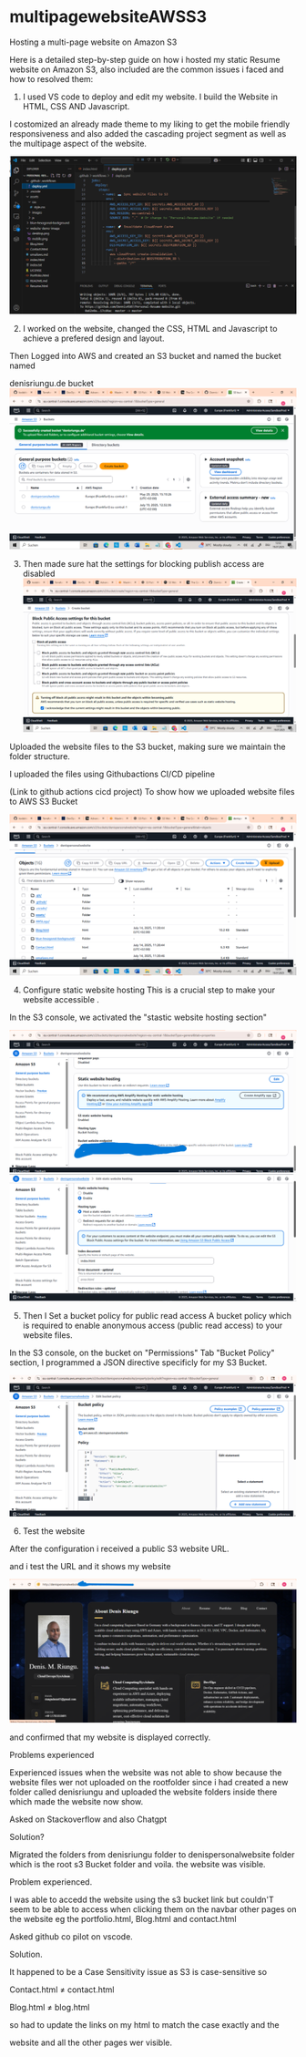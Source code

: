 # multipagewebsiteAWSS3
Hosting a multi-page website on Amazon S3

Here is a detailed step-by-step guide on how i hosted my static Resume website on Amazon S3, also included are the  common issues i faced and how to resolved them:



1. I used VS code to deploy and edit my website. I build the  Website in HTML, CSS AND Javascript. 

I costomized an already made theme to my liking to get the mobile friendly responsiveness and also added the cascading project segment as well as the multipage aspect of the website. 

![alt text](<bilder/VS Code Resume Website (195).PNG>)
    
    
2. I worked on the website, changed the CSS, HTML and Javascript to achieve a prefered design and layout.

Then Logged into AWS and created an S3 bucket and named the bucket named 

denisriungu.de bucket
![alt text](<bilder/Screenshot (230).png>)




 
3. Then made sure hat the settings for blocking publish access are disabled 
![alt text](<bilder/Screenshot (229).png>)

Uploaded the website files to the S3 bucket, making sure we maintain the folder structure.

I uploaded the files using Githubactions CI/CD pipeline 

(Link to github actions cicd project) To show how we uploaded website files to AWS S3 Bucket

![alt text](<bilder/Screenshot (231).png>) 


4. Configure static website hosting This is a crucial step to make your website accessible .

In the S3 console, we activated the "stastic website hosting section"

![alt text](<bilder/Screenshot (232).PNG>)
![alt text](<bilder/Screenshot (233).png>)


5. Then I Set a bucket policy for public read access A bucket policy which is required to enable anonymous access (public read access) to your website files.

In the S3 console, on the bucket on "Permissions" Tab
"Bucket Policy" section, I programmed a JSON directive specificly for my S3 Bucket.

![alt text](<bilder/Screenshot (236).png>)


6. Test the website

After the configuration i received a public S3 website URL. 

and i test the URL 
and it shows my website

![alt text](<bilder/Screenshot (235).png>)

and confirmed that my website is displayed correctly.


Problems experienced

Experienced issues when the website was not able to show because the website files wer not uploaded on the rootfolder since i had created a new folder called denisriungu and uploaded the website folders inside there which made the website now show. 

Asked on Stackoverflow and also Chatgpt

Solution?

Migrated the folders from denisriungu folder to denispersonalwebsite folder which is the root 
s3 Bucket folder and voila. the website was visible.


Problem experienced.

I was able to accedd the website using the s3 bucket link but couldn'T seem to be able to access when clicking them on the navbar other pages on the website eg the portfolio.html, Blog.html and contact.html 


Asked github co pilot on vscode.

Solution.

It happened to be a Case Sensitivity issue as S3 is case-sensitive so 

Contact.html ≠ contact.html

Blog.html ≠ blog.html

so had to update the links on my html to match the case exactly and the 

website and all the other pages wer visible.